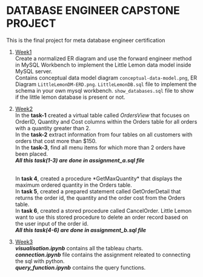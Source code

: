 # DATABASE ENGINEER CAPSTONE PROJECT
This is the final project for meta database engineer certification

1. <a href='week-1'>Week1</a>
    <Br> Create a normalized ER diagram and use the forward engineer method in MySQL Workbench to implement the Little Lemon data model inside MySQL server.<br>
    Contains conceptual data model diagram ```conceptual-data-model.png```, ER Diagram ```LittleLemonDM-ERD.png```.
    ```LittleLemonDB.sql``` file to implement the schema in your own mysql workbench.
    ```show_databases.sql``` file to show if the little lemon database is present or not.


2. <a href='week-2'>Week2</a>
    <br> In the __task-1__ created a virtual table called *OrdersView* that focuses on OrderID, Quantity and Cost columns within the Orders table for all orders with a quantity greater than 2.<br>
    In the __task-2__ extract information from four tables on all customers with orders that cost more than $150.<br>
    In the __task-3__, find all menu items for which more than 2 orders have been placed.<br>
    *__All this task(1-3) are done in assignment_a.sql file__*

    <br>
    In <b>task 4</b>, created a procedure *GetMaxQuantity* that displays the maximum ordered quantity in the Orders table.<br>
    In <b>task 5</b>, created a prepared statement called GetOrderDetail that returns the order id, the quantity and the order cost from the Orders table. <br>
    In <b>task 6</b>, created a stored procedure called CancelOrder. Little Lemon want to use this stored procedure to delete an order record based on the user input of the order id.<Br>
    <i><b>All this task(4-6) are done in assignment_b.sql file</i></b>

3. <a href='week-3'>Week3</a><br>
    <b><i>visualisation.ipynb</i></b> contains all the tableau charts.<br>
    <b><i>connection.ipynb</i></b> file contains the assignment releated to connecting the sql with python.<br>
    <b><i>query_function.ipynb</i></b> contains the query functions.

